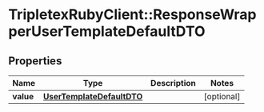 # TripletexRubyClient::ResponseWrapperUserTemplateDefaultDTO

## Properties
Name | Type | Description | Notes
------------ | ------------- | ------------- | -------------
**value** | [**UserTemplateDefaultDTO**](UserTemplateDefaultDTO.md) |  | [optional] 


